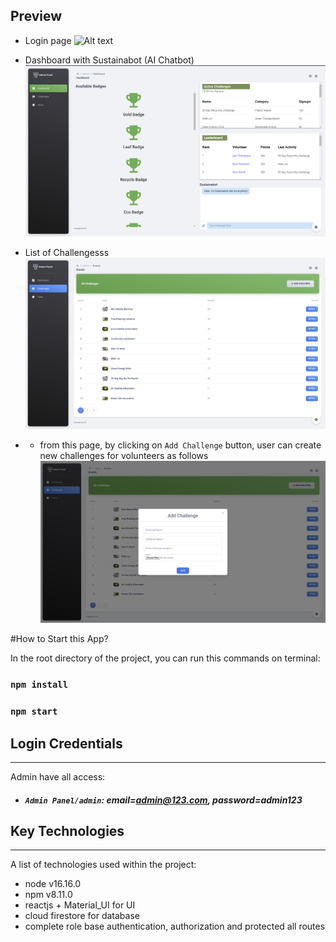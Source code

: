 ## Preview 
- Login page
![Alt text](./preview/login.png)
  
- Dashboard with Sustainabot (AI Chatbot)
![Alt text](./preview/dashboard.png)

- List of Challengesss
![Alt text](./preview/challenges.png)

- - from this page, by clicking on `Add Challenge` button, user can create new challenges for volunteers as follows
![Alt text](./preview/addChallenge.png)


#How to Start this App?

In the root directory of the project, you can run this commands on terminal:
### `npm install`
### `npm start`

## Login Credentials
***
Admin have all access:
* ##### `Admin Panel/admin`: email=admin@123.com, password=admin123

## Key Technologies
***
A list of technologies used within the project:
* node v16.16.0
* npm v8.11.0
* reactjs + Material_UI for UI 
* cloud firestore for database
* complete role base authentication, authorization and protected all routes


